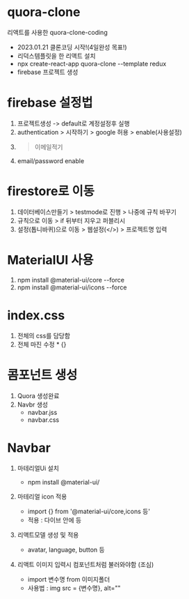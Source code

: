 # quora-clone
리액트를 사용한 quora-clone-coding
- 2023.01.21 클론코딩 시작!(4일완성 목표!)
- 리덕스템플릿을 한 리액트 설치
- npx create-react-app quora-clone --template redux
- firebase 프로젝트 생성

# firebase 설정법
 1. 프로젝트생성 -> default로 계정설정후 실행
 2. authentication > 시작하기 > google 허용 > enable(사용설정)
 3. > 이메일적기
 4.  email/password enable

# firestore로 이동
1. 데이터베이스만들기 > testmode로 진행 > 나중에 규칙 바꾸기
2. 규칙으로 이동 > if 뒤부터 지우고 퍼블리시
3. 설정(톱니바퀴)으로 이동 > 웹설정(</>) > 프로젝트명 입력

# MaterialUI 사용
1. npm install @material-ui/core --force
2. npm install @material-ui/icons --force

# index.css
1. 전체의 css를 담당함
2. 전체 마진 수정 * {}

# 콤포넌트 생성
1. Quora 생성완료
2. Navbr 생성
   - navbar.jss
   - navbar.css


# Navbar
1. 마테리얼Ui 설치
   - npm install @material-ui/
2. 마테리얼 icon 적용
   - import {} from '@material-ui/core,icons 등'
   - 적용 : 다이브 안에 <Home/> 등
3. 리액트모델 생성 및 적용
   - avatar, language, button 등

4. 리액트 이미지 입력시 컴포넌트처럼 불러와야함 (조심)
   - import 변수명 from 이미지폴더
   - 사용법 : img src = {변수명}, alt=""